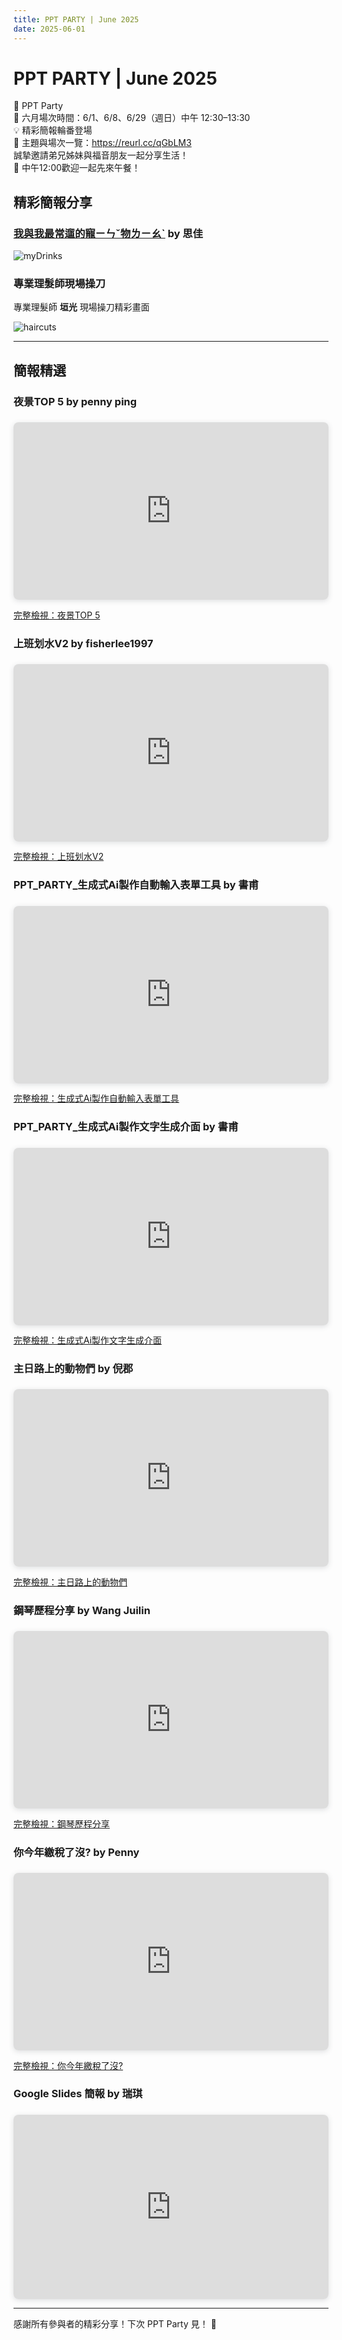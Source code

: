 ```yaml
---
title: PPT PARTY | June 2025
date: 2025-06-01
---
```


# PPT PARTY | June 2025

🎉 PPT Party  
📅 六月場次時間：6/1、6/8、6/29（週日）中午 12:30–13:30  
💡 精彩簡報輪番登場  
📍 主題與場次一覽：https://reurl.cc/qGbLM3  
誠摯邀請弟兄姊妹與福音朋友一起分享生活！  
🍱 中午12:00歡迎一起先來午餐！

## 精彩簡報分享

### [我與我最常遛的寵ㄧㄣˇ物ㄌㄧㄠˋ](https://www.canva.com/design/DAGpFLXGrxs/KxVenFvez0yE7cXZklEzWA/view?utm_content=DAGpFLXGrxs&utm_campaign=designshare&utm_medium=link2&utm_source=uniquelinks&utlId=h748dbd9b4b) by 思佳

![myDrinks](https://raw.githubusercontent.com/Fi5herL/fi5herl.github.io/refs/heads/main/blog/images/2025-06-01_myfavoratedrink.jpg)

### 專業理髮師現場操刀

專業理髮師 **垣光** 現場操刀精彩畫面

![haircuts](https://raw.githubusercontent.com/Fi5herL/fi5herl.github.io/refs/heads/main/blog/images/2025-06-01_haircuts.jpg)

---

## 簡報精選

### 夜景TOP 5 by penny ping

<div style="position: relative; width: 100%; height: 0; padding-top: 56.2500%; padding-bottom: 0; box-shadow: 0 2px 8px 0 rgba(63,69,81,0.16); margin-top: 1.6em; margin-bottom: 0.9em; overflow: hidden; border-radius: 8px; will-change: transform;">
  <iframe loading="lazy" style="position: absolute; width: 100%; height: 100%; top: 0; left: 0; border: none; padding: 0;margin: 0;" src="https://www.canva.com/design/DAGpjD9BDs0/Z_UOLjLv8E0uVUnV9geqUA/view?embed" allowfullscreen="allowfullscreen" allow="fullscreen" allowfullscreen>
  </iframe>
</div>

[完整檢視：夜景TOP 5](https://www.canva.com/design/DAGpjD9BDs0/Z_UOLjLv8E0uVUnV9geqUA/view?utm_content=DAGpjD9BDs0&utm_campaign=designshare&utm_medium=embeds&utm_source=link)

### 上班划水V2 by fisherlee1997

<div style="position: relative; width: 100%; height: 0; padding-top: 56.2500%; padding-bottom: 0; box-shadow: 0 2px 8px 0 rgba(63,69,81,0.16); margin-top: 1.6em; margin-bottom: 0.9em; overflow: hidden; border-radius: 8px; will-change: transform;">
  <iframe loading="lazy" style="position: absolute; width: 100%; height: 100%; top: 0; left: 0; border: none; padding: 0;margin: 0;" src="https://www.canva.com/design/DAGptgAgnwI/n6SdQMLWlczjR7piiYeACw/view?embed" allowfullscreen="allowfullscreen" allow="fullscreen" allowfullscreen>
  </iframe>
</div>

[完整檢視：上班划水V2](https://www.canva.com/design/DAGptgAgnwI/n6SdQMLWlczjR7piiYeACw/view?utm_content=DAGptgAgnwI&utm_campaign=designshare&utm_medium=embeds&utm_source=link)

### PPT_PARTY_生成式Ai製作自動輸入表單工具 by 書甫

<div style="position: relative; width: 100%; height: 0; padding-top: 56.2500%; padding-bottom: 0; box-shadow: 0 2px 8px 0 rgba(63,69,81,0.16); margin-top: 1.6em; margin-bottom: 0.9em; overflow: hidden; border-radius: 8px; will-change: transform;">
  <iframe loading="lazy" style="position: absolute; width: 100%; height: 100%; top: 0; left: 0; border: none; padding: 0;margin: 0;" src="https://www.canva.com/design/DAGprr3jPdg/ahpURHCtdPur4Z8QLAJvsg/view?embed" allowfullscreen="allowfullscreen" allow="fullscreen" allowfullscreen>
  </iframe>
</div>

[完整檢視：生成式Ai製作自動輸入表單工具](https://www.canva.com/design/DAGprr3jPdg/ahpURHCtdPur4Z8QLAJvsg/view?utm_content=DAGprr3jPdg&utm_campaign=designshare&utm_medium=embeds&utm_source=link)

### PPT_PARTY_生成式Ai製作文字生成介面 by 書甫

<div style="position: relative; width: 100%; height: 0; padding-top: 56.2500%; padding-bottom: 0; box-shadow: 0 2px 8px 0 rgba(63,69,81,0.16); margin-top: 1.6em; margin-bottom: 0.9em; overflow: hidden; border-radius: 8px; will-change: transform;">
  <iframe loading="lazy" style="position: absolute; width: 100%; height: 100%; top: 0; left: 0; border: none; padding: 0;margin: 0;" src="https://www.canva.com/design/DAGpsF7G-3M/3-Y9X21w3mhOpyZsp6rdtA/view?embed" allowfullscreen="allowfullscreen" allow="fullscreen">
  </iframe>
</div>

[完整檢視：生成式Ai製作文字生成介面](https://www.canva.com/design/DAGpsF7G-3M/3-Y9X21w3mhOpyZsp6rdtA/view?utm_content=DAGpsF7G-3M&utm_campaign=designshare&utm_medium=embeds&utm_source=link)

### 主日路上的動物們 by 倪郡

<div style="position: relative; width: 100%; height: 0; padding-top: 56.2500%; padding-bottom: 0; box-shadow: 0 2px 8px 0 rgba(63,69,81,0.16); margin-top: 1.6em; margin-bottom: 0.9em; overflow: hidden; border-radius: 8px; will-change: transform;">
  <iframe loading="lazy" style="position: absolute; width: 100%; height: 100%; top: 0; left: 0; border: none; padding: 0;margin: 0;" src="https://www.canva.com/design/DAGpvYnXPh4/TSe0V5yvE7BU6JvTTEMSbA/view?embed" allowfullscreen="allowfullscreen" allow="fullscreen">
  </iframe>
</div>

[完整檢視：主日路上的動物們](https://www.canva.com/design/DAGpvYnXPh4/TSe0V5yvE7BU6JvTTEMSbA/view?utm_content=DAGpvYnXPh4&utm_campaign=designshare&utm_medium=embeds&utm_source=link)

### 鋼琴歷程分享 by Wang Juilin

<div style="position: relative; width: 100%; height: 0; padding-top: 56.2500%; padding-bottom: 0; box-shadow: 0 2px 8px 0 rgba(63,69,81,0.16); margin-top: 1.6em; margin-bottom: 0.9em; overflow: hidden; border-radius: 8px; will-change: transform;">
  <iframe loading="lazy" style="position: absolute; width: 100%; height: 100%; top: 0; left: 0; border: none; padding: 0;margin: 0;" src="https://www.canva.com/design/DAGrbA7eBu4/F4goiZQle9PWktT0N8Fkiw/view?embed" allowfullscreen="allowfullscreen" allow="fullscreen">
  </iframe>
</div>

[完整檢視：鋼琴歷程分享](https://www.canva.com/design/DAGrbA7eBu4/F4goiZQle9PWktT0N8Fkiw/view?utm_content=DAGrbA7eBu4&utm_campaign=designshare&utm_medium=embeds&utm_source=link)

### 你今年繳稅了沒? by Penny

<div style="position: relative; width: 100%; height: 0; padding-top: 56.2500%; padding-bottom: 0; box-shadow: 0 2px 8px 0 rgba(63,69,81,0.16); margin-top: 1.6em; margin-bottom: 0.9em; overflow: hidden; border-radius: 8px; will-change: transform;">
  <iframe loading="lazy" style="position: absolute; width: 100%; height: 100%; top: 0; left: 0; border: none; padding: 0;margin: 0;" src="https://www.canva.com/design/DAGrpSBLKco/qH9QQ1ntKgTo9uzOwunEyA/view?embed" allowfullscreen="allowfullscreen" allow="fullscreen">
  </iframe>
</div>

[完整檢視：你今年繳稅了沒?](https://www.canva.com/design/DAGrpSBLKco/qH9QQ1ntKgTo9uzOwunEyA/view?utm_content=DAGrpSBLKco&utm_campaign=designshare&utm_medium=embeds&utm_source=link)

### Google Slides 簡報 by 瑞琪

<div style="position: relative; width: 100%; height: 0; padding-top: 58.5%; padding-bottom: 0; box-shadow: 0 2px 8px 0 rgba(63,69,81,0.16); margin-top: 1.6em; margin-bottom: 0.9em; overflow: hidden; border-radius: 8px; will-change: transform;">
  <iframe src="https://docs.google.com/presentation/d/e/2PACX-1vRPDJfn8RirXVghoq0YgovUhgkBwzy20MPJ30Bf7rz8pQqCEGg4-K5zcnt6xITsaa-N_WPhN0C2_OjP/embed?start=false&loop=false&delayms=3000" frameborder="0" style="position: absolute; width: 100%; height: 100%; top: 0; left: 0; border: none;" allowfullscreen="true" mozallowfullscreen="true" webkitallowfullscreen="true">
  </iframe>
</div>

---

感謝所有參與者的精彩分享！下次 PPT Party 見！ 🎉
